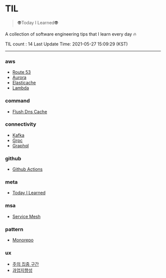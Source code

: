 # TIL

> :alien:Today I Learned:alien:


A collection of software engineering tips that I learn every day :fire:


TIL count : 14 
Last Update Time: 2021-05-27 15:09:29 (KST) 

---
    
### aws

- [Route 53](aws/route-53.md)
- [Aurora](aws/aurora.md)
- [Elasticache](aws/ElastiCache.md)
- [Lambda](aws/lambda.md)

### command

- [Flush Dns Cache](command/flush-dns-cache.md)

### connectivity

- [Kafka](connectivity/kafka.md)
- [Grpc](connectivity/gRPC.md)
- [Graphql](connectivity/graphQL.md)

### github

- [Github Actions](github/github-actions.md)

### meta

- [Today I Learned](meta/today-i-learned.md)

### msa

- [Service Mesh](msa/service-mesh.md)

### pattern

- [Monorepo](pattern/monorepo.md)

### ux

- [주의 집중 구간](ux/주의-집중-구간.md)
- [과업지향성](ux/과업지향성.md)

